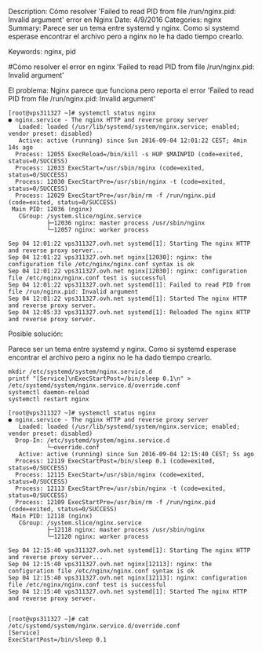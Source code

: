Description: Cómo resolver 'Failed to read PID from file /run/nginx.pid: Invalid argument' error en Nginx
Date: 4/9/2016
Categories: nginx
Summary: Parece ser un tema entre systemd y nginx. Como si systemd esperase encontrar el archivo pero a nginx no le ha dado tiempo crearlo.

Keywords: nginx, pid 

#Cómo resolver el error en nginx 'Failed to read PID from file /run/nginx.pid: Invalid argument'


El problema: Nginx parece que funciona pero reporta el error 'Failed to read PID from file /run/nginx.pid: Invalid argument'

    [root@vps311327 ~]# systemctl status nginx
    ● nginx.service - The nginx HTTP and reverse proxy server
       Loaded: loaded (/usr/lib/systemd/system/nginx.service; enabled; vendor preset: disabled)
       Active: active (running) since Sun 2016-09-04 12:01:22 CEST; 4min 14s ago
      Process: 12055 ExecReload=/bin/kill -s HUP $MAINPID (code=exited, status=0/SUCCESS)
      Process: 12033 ExecStart=/usr/sbin/nginx (code=exited, status=0/SUCCESS)
      Process: 12030 ExecStartPre=/usr/sbin/nginx -t (code=exited, status=0/SUCCESS)
      Process: 12029 ExecStartPre=/usr/bin/rm -f /run/nginx.pid (code=exited, status=0/SUCCESS)
     Main PID: 12036 (nginx)
       CGroup: /system.slice/nginx.service
               ├─12036 nginx: master process /usr/sbin/nginx
               └─12057 nginx: worker process

    Sep 04 12:01:22 vps311327.ovh.net systemd[1]: Starting The nginx HTTP and reverse proxy server...
    Sep 04 12:01:22 vps311327.ovh.net nginx[12030]: nginx: the configuration file /etc/nginx/nginx.conf syntax is ok
    Sep 04 12:01:22 vps311327.ovh.net nginx[12030]: nginx: configuration file /etc/nginx/nginx.conf test is successful
    Sep 04 12:01:22 vps311327.ovh.net systemd[1]: Failed to read PID from file /run/nginx.pid: Invalid argument
    Sep 04 12:01:22 vps311327.ovh.net systemd[1]: Started The nginx HTTP and reverse proxy server.
    Sep 04 12:05:33 vps311327.ovh.net systemd[1]: Reloaded The nginx HTTP and reverse proxy server.


Posible solución:

Parece ser un tema entre systemd y nginx. Como si systemd esperase encontrar el archivo pero a nginx no le ha dado tiempo crearlo.

    mkdir /etc/systemd/system/nginx.service.d
    printf "[Service]\nExecStartPost=/bin/sleep 0.1\n" > /etc/systemd/system/nginx.service.d/override.conf
    systemctl daemon-reload
    systemctl restart nginx

    [root@vps311327 ~]# systemctl status nginx
    ● nginx.service - The nginx HTTP and reverse proxy server
       Loaded: loaded (/usr/lib/systemd/system/nginx.service; enabled; vendor preset: disabled)
      Drop-In: /etc/systemd/system/nginx.service.d
               └─override.conf
       Active: active (running) since Sun 2016-09-04 12:15:40 CEST; 5s ago
      Process: 12119 ExecStartPost=/bin/sleep 0.1 (code=exited, status=0/SUCCESS)
      Process: 12115 ExecStart=/usr/sbin/nginx (code=exited, status=0/SUCCESS)
      Process: 12113 ExecStartPre=/usr/sbin/nginx -t (code=exited, status=0/SUCCESS)
      Process: 12109 ExecStartPre=/usr/bin/rm -f /run/nginx.pid (code=exited, status=0/SUCCESS)
     Main PID: 12118 (nginx)
       CGroup: /system.slice/nginx.service
               ├─12118 nginx: master process /usr/sbin/nginx
               └─12120 nginx: worker process

    Sep 04 12:15:40 vps311327.ovh.net systemd[1]: Starting The nginx HTTP and reverse proxy server...
    Sep 04 12:15:40 vps311327.ovh.net nginx[12113]: nginx: the configuration file /etc/nginx/nginx.conf syntax is ok
    Sep 04 12:15:40 vps311327.ovh.net nginx[12113]: nginx: configuration file /etc/nginx/nginx.conf test is successful
    Sep 04 12:15:40 vps311327.ovh.net systemd[1]: Started The nginx HTTP and reverse proxy server.


    [root@vps311327 ~]# cat /etc/systemd/system/nginx.service.d/override.conf 
    [Service]
    ExecStartPost=/bin/sleep 0.1
